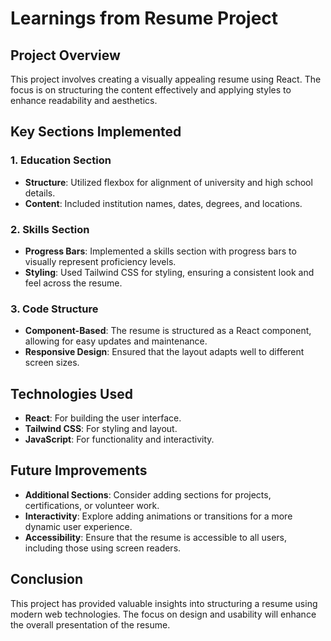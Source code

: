 # Learnings from Resume Project

## Project Overview

This project involves creating a visually appealing resume using React. The focus is on structuring the content effectively and applying styles to enhance readability and aesthetics.

## Key Sections Implemented

### 1. Education Section

- **Structure**: Utilized flexbox for alignment of university and high school details.
- **Content**: Included institution names, dates, degrees, and locations.

### 2. Skills Section

- **Progress Bars**: Implemented a skills section with progress bars to visually represent proficiency levels.
- **Styling**: Used Tailwind CSS for styling, ensuring a consistent look and feel across the resume.

### 3. Code Structure

- **Component-Based**: The resume is structured as a React component, allowing for easy updates and maintenance.
- **Responsive Design**: Ensured that the layout adapts well to different screen sizes.

## Technologies Used

- **React**: For building the user interface.
- **Tailwind CSS**: For styling and layout.
- **JavaScript**: For functionality and interactivity.

## Future Improvements

- **Additional Sections**: Consider adding sections for projects, certifications, or volunteer work.
- **Interactivity**: Explore adding animations or transitions for a more dynamic user experience.
- **Accessibility**: Ensure that the resume is accessible to all users, including those using screen readers.

## Conclusion

This project has provided valuable insights into structuring a resume using modern web technologies. The focus on design and usability will enhance the overall presentation of the resume.
